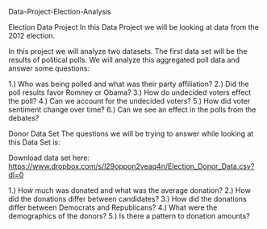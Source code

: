 Data-Project-Election-Analysis

Election Data Project
In this Data Project we will be looking at data from the 2012 election.

In this project we will analyze two datasets. The first data set will be the results of political polls. We will analyze this aggregated poll data and answer some questions:

1.) Who was being polled and what was their party affiliation?
2.) Did the poll results favor Romney or Obama?
3.) How do undecided voters effect the poll?
4.) Can we account for the undecided voters?
5.) How did voter sentiment change over time?
6.) Can we see an effect in the polls from the debates?


Donor Data Set
The questions we will be trying to answer while looking at this Data Set is:

Download data set here: https://www.dropbox.com/s/l29oppon2veaq4n/Election_Donor_Data.csv?dl=0

1.) How much was donated and what was the average donation?
2.) How did the donations differ between candidates?
3.) How did the donations differ between Democrats and Republicans?
4.) What were the demographics of the donors?
5.) Is there a pattern to donation amounts?